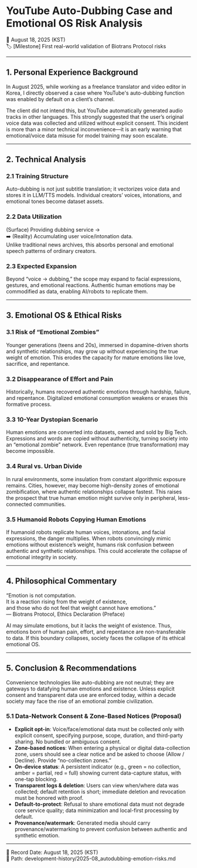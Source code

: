 # YouTube Auto-Dubbing Case and Emotional OS Risk Analysis  
📅 August 18, 2025 (KST)  
🏷️ [Milestone] First real-world validation of Biotrans Protocol risks

---

## 1. Personal Experience Background
In August 2025, while working as a freelance translator and video editor in Korea, I directly observed a case where YouTube's auto-dubbing function was enabled by default on a client’s channel.

The client did not intend this, but YouTube automatically generated audio tracks in other languages. This strongly suggested that the user’s original voice data was collected and utilized without explicit consent. This incident is more than a minor technical inconvenience—it is an early warning that emotional/voice data misuse for model training may soon escalate.

---

## 2. Technical Analysis
### 2.1 Training Structure
Auto-dubbing is not just subtitle translation; it vectorizes voice data and stores it in LLM/TTS models. Individual creators’ voices, intonations, and emotional tones become dataset assets.

### 2.2 Data Utilization
(Surface) Providing dubbing service →  
➡️ (Reality) Accumulating user voice/intonation data.  
Unlike traditional news archives, this absorbs personal and emotional speech patterns of ordinary creators.

### 2.3 Expected Expansion
Beyond “voice → dubbing,” the scope may expand to facial expressions, gestures, and emotional reactions. Authentic human emotions may be commodified as data, enabling AI/robots to replicate them.

---

## 3. Emotional OS & Ethical Risks
### 3.1 Risk of “Emotional Zombies”
Younger generations (teens and 20s), immersed in dopamine-driven shorts and synthetic relationships, may grow up without experiencing the true weight of emotion. This erodes the capacity for mature emotions like love, sacrifice, and repentance.

### 3.2 Disappearance of Effort and Pain
Historically, humans recovered authentic emotions through hardship, failure, and repentance. Digitalized emotional consumption weakens or erases this formative process.

### 3.3 10-Year Dystopian Scenario
Human emotions are converted into datasets, owned and sold by Big Tech. Expressions and words are copied without authenticity, turning society into an “emotional zombie” network. Even repentance (true transformation) may become impossible.

### 3.4 Rural vs. Urban Divide
In rural environments, some insulation from constant algorithmic exposure remains. Cities, however, may become high-density zones of emotional zombification, where authentic relationships collapse fastest. This raises the prospect that true human emotion might survive only in peripheral, less-connected communities.

### 3.5 Humanoid Robots Copying Human Emotions
If humanoid robots replicate human voices, intonations, and facial expressions, the danger multiplies. When robots convincingly mimic emotions without existence’s weight, humans risk confusion between authentic and synthetic relationships. This could accelerate the collapse of emotional integrity in society.

---

## 4. Philosophical Commentary
“Emotion is not computation.  
It is a reaction rising from the weight of existence,  
and those who do not feel that weight cannot have emotions.”  
— Biotrans Protocol, Ethics Declaration (Preface)

AI may simulate emotions, but it lacks the weight of existence. Thus, emotions born of human pain, effort, and repentance are non-transferable to data. If this boundary collapses, society faces the collapse of its ethical emotional OS.

---

## 5. Conclusion & Recommendations
Convenience technologies like auto-dubbing are not neutral; they are gateways to datafying human emotions and existence. Unless explicit consent and transparent data use are enforced today, within a decade society may face the rise of an emotional zombie civilization.

### 5.1 Data-Network Consent & Zone-Based Notices (Proposal)
- **Explicit opt-in**: Voice/face/emotional data must be collected only with explicit consent, specifying purpose, scope, duration, and third-party sharing. No bundled or ambiguous consent.  
- **Zone-based notices**: When entering a physical or digital data-collection zone, users should see a clear notice and be asked to choose (Allow / Decline). Provide “no-collection zones.”  
- **On-device status**: A persistent indicator (e.g., green = no collection, amber = partial, red = full) showing current data-capture status, with one-tap blocking.  
- **Transparent logs & deletion**: Users can view when/where data was collected; default retention is short; immediate deletion and revocation must be honored with proof.  
- **Default-to-protect**: Refusal to share emotional data must not degrade core service quality; data minimization and local-first processing by default.  
- **Provenance/watermark**: Generated media should carry provenance/watermarking to prevent confusion between authentic and synthetic emotion.  

---

📌 Record Date: August 18, 2025 (KST)  
📂 Path: development-history/2025-08_autodubbing-emotion-risks.md  
